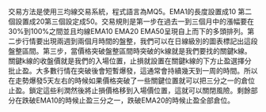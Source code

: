 交易方法是使用三均線交易系統，程式語言為MQ5。EMA1的長度設置成10 第二個設置成20第三個設定成50。交易規則是第一步在過去一到三個月中的漲幅要在30%到100%之間並且均線EMA10 EMA20 EMA50呈現自上而下的多頭排列。第二步行情要出現兩週到兩個月時間的盤整，我們可以在日線級別的圖表標記出這段盤整區間。第三步，當價格突破盤整區間時突破的k線就是我們要找的關鍵k線。關鍵k線的收盤價就是我們的入場位置，止損就設置在關鍵k線的下方止盈選擇分批止盈。大多數行情在突破後會短暫爆發，這通常會持續幾天到一周的時間。所以在走勢爆發5天左右的時候如果價格突破了一些關鍵位置就可以把三分之一的倉位止盈。鎖定這些利潤然後將止損價格移到入場價位置，這就可以關閉風險。剩餘部分在跌破EMA10的時候止盈三分之一，跌破EMA20的時候止盈全部倉位。
